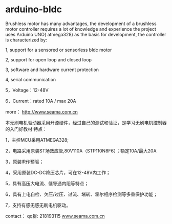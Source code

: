 # arduino-bldc
Brushless motor has many advantages, the development of a brushless motor controller requires a lot of knowledge and experience
the project uses Arduino UNO( atmega328) as the basis for development, the controller is characterized by:

1, support for a sensored or sensorless bldc motor

2, support for open loop and closed loop

3, software and hardware current protection

4, serial communication 

5，Voltage：12-48V

6，Current：rated 10A / max 20A

more：
http://www.seama.com.cn

本无刷电机驱动器采用开源硬件，经过自己的测试和验证，是学习无刷电机控制器的入门好教材
特点：

1，主控MCU采用ATMEGA328;

2，电路采用原装ST场效应管,80V110A（STP110N8F6）；额定10A/最大20A

3，原装IR作预驱；

4，采用原装DC-DC降压芯片，可在12-48V内工作；

5，具有高压大电流、低导通内阻等特点；

6，具有上电自检、欠压/过压、过流、堵转、霍尔相序检测等多重保护功能；

7，支持有感无感无刷电机驱动。

contact：
qq群: 218193115
www.seama.com.cn
